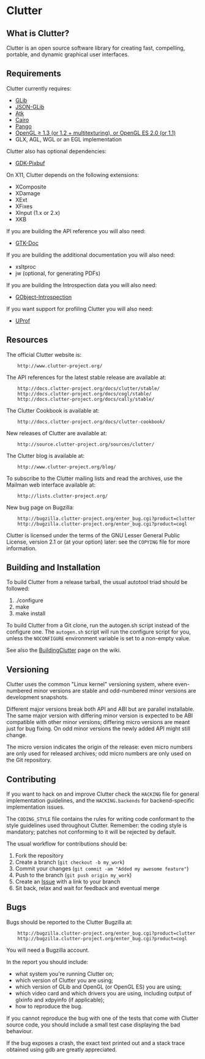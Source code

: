 Clutter
=======

What is Clutter?
----------------

Clutter is an open source software library for creating fast, compelling,
portable, and dynamic graphical user interfaces.

Requirements
------------

Clutter currently requires:

* [GLib](http://git.gnome.org/browse/glib)
* [JSON-GLib](http://git.gnome.org/browse/json-glib)
* [Atk](http://git.gnome.org/browse/atk)
* [Cairo](http://cairographics.org)
* [Pango](http://git.gnome.org/browse/pango)
* [OpenGL ≥ 1.3 (or 1.2 + multitexturing), or OpenGL ES 2.0 (or 1.1)](http://khronos.org)
* GLX, AGL, WGL or an EGL implementation

Clutter also has optional dependencies:

* [GDK-Pixbuf](http://git.gnome.org/browse/gdk-pixbuf)

On X11, Clutter depends on the following extensions:

* XComposite
* XDamage
* XExt
* XFixes
* XInput (1.x or 2.x)
* XKB

If you are building the API reference you will also need:

* [GTK-Doc](http://git.gnome.org/browse/gtk-doc)

If you are building the additional documentation you will also need:

* xsltproc
* jw (optional, for generating PDFs)

If you are building the Introspection data you will also need:

* [GObject-Introspection](http://git.gnome.org/browse/gobject-introspection)

If you want support for profiling Clutter you will also need:

* [UProf](git://github.com/rib/UProf.git)

Resources
---------

The official Clutter website is:

        http://www.clutter-project.org/

The API references for the latest stable release are available at:

        http://docs.clutter-project.org/docs/clutter/stable/
        http://docs.clutter-project.org/docs/cogl/stable/
        http://docs.clutter-project.org/docs/cally/stable/

The Clutter Cookbook is available at:

        http://docs.clutter-project.org/docs/clutter-cookbook/

New releases of Clutter are available at:

        http://source.clutter-project.org/sources/clutter/

The Clutter blog is available at:

        http://www.clutter-project.org/blog/

To subscribe to the Clutter mailing lists and read the archives, use the
Mailman web interface available at:

        http://lists.clutter-project.org/

New bug page on Bugzilla:

        http://bugzilla.clutter-project.org/enter_bug.cgi?product=clutter
        http://bugzilla.clutter-project.org/enter_bug.cgi?product=cogl

Clutter is licensed under the terms of the GNU Lesser General Public
License, version 2.1 or (at your option) later: see the `COPYING` file
for more information.

Building and Installation
-------------------------

To build Clutter from a release tarball, the usual autotool triad should
be followed:

1. ./configure
2. make
3. make install

To build Clutter from a Git clone, run the autogen.sh script instead
of the configure one. The `autogen.sh` script will run the configure script
for you, unless the `NOCONFIGURE` environment variable is set to a non-empty
value.

See also the [BuildingClutter][building-clutter] page on the wiki.

Versioning
----------

Clutter uses the common "Linux kernel" versioning system, where
even-numbered minor versions are stable and odd-numbered minor
versions are development snapshots.

Different major versions break both API and ABI but are parallel
installable. The same major version with differing minor version is
expected to be ABI compatible with other minor versions; differing
micro versions are meant just for bug fixing. On odd minor versions
the newly added API might still change.

The micro version indicates the origin of the release: even micro
numbers are only used for released archives; odd micro numbers are
only used on the Git repository.

Contributing
------------

If you want to hack on and improve Clutter check the `HACKING` file for
general implementation guidelines, and the `HACKING.backends` for
backend-specific implementation issues.

The `CODING_STYLE` file contains the rules for writing code conformant to
the style guidelines used throughout Clutter. Remember: the coding style
is mandatory; patches not conforming to it will be rejected by default.

The usual workflow for contributions should be:

1. Fork the repository
2. Create a branch (`git checkout -b my_work`)
3. Commit your changes (`git commit -am "Added my awesome feature"`)
4. Push to the branch (`git push origin my_work`)
5. Create an [Issue][1] with a link to your branch
6. Sit back, relax and wait for feedback and eventual merge

Bugs
----

Bugs should be reported to the Clutter Bugzilla at:

        http://bugzilla.clutter-project.org/enter_bug.cgi?product=clutter
        http://bugzilla.clutter-project.org/enter_bug.cgi?product=cogl

You will need a Bugzilla account.

In the report you should include:

* what system you're running Clutter on;
* which version of Clutter you are using;
* which version of GLib and OpenGL (or OpenGL ES) you are using;
* which video card and which drivers you are using, including output of
  glxinfo and xdpyinfo (if applicable);
* how to reproduce the bug.

If you cannot reproduce the bug with one of the tests that come with Clutter
source code, you should include a small test case displaying the bad
behaviour.

If the bug exposes a crash, the exact text printed out and a stack trace
obtained using gdb are greatly appreciated.



[building-clutter]: http://wiki.clutter-project.org/wiki/BuildingClutter
[1]: http://github.com/clutter-project/clutter/issues

